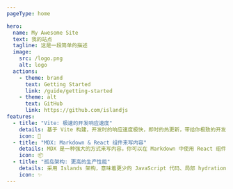 ```yaml
---
pageType: home

hero:
  name: My Awesome Site
  text: 我的站点
  tagline: 这是一段简单的描述
  image:
    src: /logo.png
    alt: logo
  actions:
    - theme: brand
      text: Getting Started
      link: /guide/getting-started
    - theme: alt
      text: GitHub
      link: https://github.com/islandjs
features:
  - title: "Vite: 极速的开发响应速度"
    details: 基于 Vite 构建，开发时的响应速度极快，即时的热更新，带给你极致的开发体验。
    icon: 🚀
  - title: "MDX: Markdown & React 组件来写内容"
    details: MDX 是一种强大的方式来写内容。你可以在 Markdown 中使用 React 组件。
    icon: 📦
  - title: "孤岛架构: 更高的生产性能"
    details: 采用 Islands 架构，意味着更少的 JavaScript 代码、局部 hydration， 从而带来更好的首屏性能。
    icon: ✨
---
```

